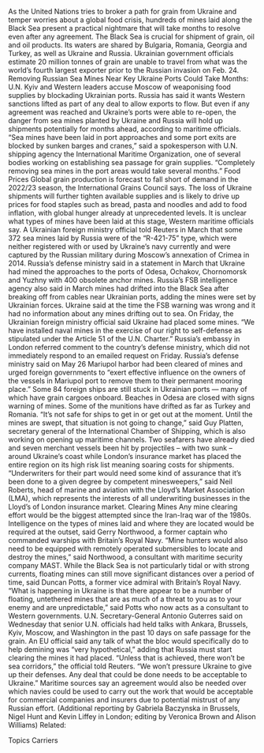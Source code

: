 As the United Nations tries to broker a path for grain from Ukraine and temper worries about a global food crisis, hundreds of mines laid along the Black Sea present a practical nightmare that will take months to resolve even after any agreement.
The Black Sea is crucial for shipment of grain, oil and oil products. Its waters are shared by Bulgaria, Romania, Georgia and Turkey, as well as Ukraine and Russia.
Ukrainian government officials estimate 20 million tonnes of grain are unable to travel from what was the world’s fourth largest exporter prior to the Russian invasion on Feb. 24.
Removing Russian Sea Mines Near Key Ukraine Ports Could Take Months: U.N.
Kyiv and Western leaders accuse Moscow of weaponising food supplies by blockading Ukrainian ports. Russia has said it wants Western sanctions lifted as part of any deal to allow exports to flow.
But even if any agreement was reached and Ukraine’s ports were able to re-open, the danger from sea mines planted by Ukraine and Russia will hold up shipments potentially for months ahead, according to maritime officials.
“Sea mines have been laid in port approaches and some port exits are blocked by sunken barges and cranes,” said a spokesperson with U.N. shipping agency the International Maritime Organization, one of several bodies working on establishing sea passage for grain supplies.
“Completely removing sea mines in the port areas would take several months.”
Food Prices
Global grain production is forecast to fall short of demand in the 2022/23 season, the International Grains Council says.
The loss of Ukraine shipments will further tighten available supplies and is likely to drive up prices for food staples such as bread, pasta and noodles and add to food inflation, with global hunger already at unprecedented levels.
It is unclear what types of mines have been laid at this stage, Western maritime officials say.
A Ukrainian foreign ministry official told Reuters in March that some 372 sea mines laid by Russia were of the “R-421-75” type, which were neither registered with or used by Ukraine’s navy currently and were captured by the Russian military during Moscow’s annexation of Crimea in 2014.
Russia’s defense ministry said in a statement in March that Ukraine had mined the approaches to the ports of Odesa, Ochakov, Chornomorsk and Yuzhny with 400 obsolete anchor mines.
Russia’s FSB intelligence agency also said in March mines had drifted into the Black Sea after breaking off from cables near Ukrainian ports, adding the mines were set by Ukrainian forces. Ukraine said at the time the FSB warning was wrong and it had no information about any mines drifting out to sea.
On Friday, the Ukrainian foreign ministry official said Ukraine had placed some mines. “We have installed naval mines in the exercise of our right to self-defense as stipulated under the Article 51 of the U.N. Charter.”
Russia’s embassy in London referred comment to the country’s defense ministry, which did not immediately respond to an emailed request on Friday.
Russia’s defense ministry said on May 26 Mariupol harbor had been cleared of mines and urged foreign governments to “exert effective influence on the owners of the vessels in Mariupol port to remove them to their permanent mooring place.”
Some 84 foreign ships are still stuck in Ukrainian ports — many of which have grain cargoes onboard.
Beaches in Odesa are closed with signs warning of mines. Some of the munitions have drifted as far as Turkey and Romania.
“It’s not safe for ships to get in or get out at the moment. Until the mines are swept, that situation is not going to change,” said Guy Platten, secretary general of the International Chamber of Shipping, which is also working on opening up maritime channels.
Two seafarers have already died and seven merchant vessels been hit by projectiles – with two sunk – around Ukraine’s coast while London’s insurance market has placed the entire region on its high risk list meaning soaring costs for shipments.
“Underwriters for their part would need some kind of assurance that it’s been done to a given degree by competent minesweepers,” said Neil Roberts, head of marine and aviation with the Lloyd’s Market Association (LMA), which represents the interests of all underwriting businesses in the Lloyd’s of London insurance market.
Clearing Mines
Any mine clearing effort would be the biggest attempted since the Iran-Iraq war of the 1980s.
Intelligence on the types of mines laid and where they are located would be required at the outset, said Gerry Northwood, a former captain who commanded warships with Britain’s Royal Navy.
“Mine hunters would also need to be equipped with remotely operated submersibles to locate and destroy the mines,” said Northwood, a consultant with maritime security company MAST.
While the Black Sea is not particularly tidal or with strong currents, floating mines can still move significant distances over a period of time, said Duncan Potts, a former vice admiral with Britain’s Royal Navy.
“What is happening in Ukraine is that there appear to be a number of floating, untethered mines that are as much of a threat to you as to your enemy and are unpredictable,” said Potts who now acts as a consultant to Western governments.
U.N. Secretary-General Antonio Guterres said on Wednesday that senior U.N. officials had held talks with Ankara, Brussels, Kyiv, Moscow, and Washington in the past 10 days on safe passage for the grain.
An EU official said any talk of what the bloc would specifically do to help demining was “very hypothetical,” adding that Russia must start clearing the mines it had placed.
“Unless that is achieved, there won’t be sea corridors,” the official told Reuters. “We won’t pressure Ukraine to give up their defenses. Any deal that could be done needs to be acceptable to Ukraine.”
Maritime sources say an agreement would also be needed over which navies could be used to carry out the work that would be acceptable for commercial companies and insurers due to potential mistrust of any Russian effort.
(Additional reporting by Gabriela Baczynska in Brussels, Nigel Hunt and Kevin Liffey in London; editing by Veronica Brown and Alison Williams)
Related:

Topics
Carriers
